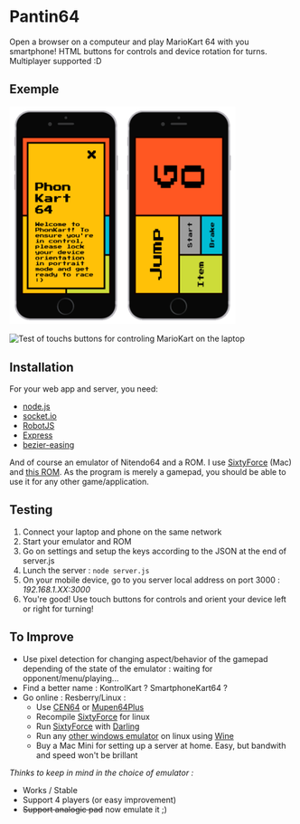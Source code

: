 # Pantin64
Open a browser on a computeur and play MarioKart 64 with you smartphone!
HTML buttons for controls and device rotation for turns.
Multiplayer supported :D

## Exemple

<img src="./images/UI/UI_0.7.welcome.png" alt="User interface of version 0.7 welcome message" width="200x"><img src="./images/UI/UI_0.7.gamepad.png" alt="User interface of version 0.7 gamepad" width="200x">

![Test of touchs buttons for controling MarioKart on the laptop](./images/Pantin64_S_0.5.gif)

## Installation
For your web app and server, you need:
* [node.js](https://nodejs.org/en/)
* [socket.io](http://socket.io/)
* [RobotJS](https://github.com/octalmage/robotjs)
* [Express](https://www.npmjs.com/package/express)
* [bezier-easing](https://github.com/gre/bezier-easing)

And of course an emulator of Nitendo64 and a ROM. I use [SixtyForce](http://sixtyforce.com/) (Mac) and [this ROM](http://emu-fr.net/v1/module.php?page=programme_detail&type_programme=roms&i=1611).
As the program is merely a gamepad, you should be able to use it for any other game/application.

## Testing
1. Connect your laptop and phone on the same network
2. Start your emulator and ROM
3. Go on settings and setup the keys according to the JSON at the end of server.js
4. Lunch the server : `node server.js`
5. On your mobile device, go to you server local address on port 3000 : *192.168.1.XX:3000*
6. You're good! Use touch buttons for controls and orient your device left or right for turning!

## To Improve
* Use pixel detection for changing aspect/behavior of the gamepad depending of the state of the emulator : waiting for opponent/menu/playing...
* Find a better name : KontrolKart ? SmartphoneKart64 ?
* Go online : Resberry/Linux :
  * Use [CEN64](https://github.com/tj90241/cen64) or [Mupen64Plus](http://www.mupen64plus.org/)
  * Recompile [SixtyForce](http://sixtyforce.com/) for linux
  * Run [SixtyForce](http://sixtyforce.com/) with [Darling](www.darlinghq.org)
  * Run any [other windows emulator](https://en.wikipedia.org/wiki/List_of_video_game_emulators#Nintendo_64) on linux using [Wine](https://www.winehq.org/)
  * Buy a Mac Mini for setting up a server at home. Easy, but bandwith and speed won't be brillant

*Thinks to keep in mind in the choice of emulator :*
  * Works / Stable
  * Support 4 players (or easy improvement)
  * ~~Support analogic pad~~ now emulate it ;)

